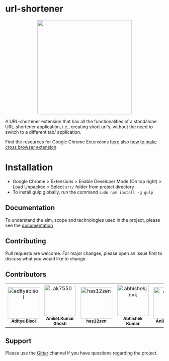 # url-shortener

<p align="center" width="100%">
    <img width="300" src="https://github.com/the-browser-toolbox/url-shortener/blob/main/logo.png"> 
</p>

A URL-shortener extension that has all the functionalities of a standalone URL-shortener application, i.e., creating short url's, without the need to switch to a different tab/ application.

Find the resources for Google Chrome Extensions [here](https://github.com/the-browser-toolbox/docs/wiki)
also [how to make cross browser extension](https://www.freecodecamp.org/news/how-to-make-a-cross-browser-extension-using-javascript-and-browser-apis-355c001cebba/)

# Installation
* Google Chrome > Extensions > Enable Developer Mode (On top right) > Load Unpacked > Select `src/` folder from project directory
* To install gulp globally, run the command `sudo npm install -g gulp`

## Documentation

To understand the aim, scope and technologies used in the project, please see the [documentation](https://github.com/the-browser-toolbox/docs)

## Contributing

Pull requests are welcome. For major changes, please open an issue first to discuss what you would like to change.

## Contributors
<!-- readme: contributors -start -->
<table>
<tr>
    <td align="center">
        <a href="https://github.com/adityabisoi">
            <img src="https://avatars.githubusercontent.com/u/42573842?v=4" width="100;" alt="adityabisoi"/>
            <br />
            <sub><b>Aditya Bisoi</b></sub>
        </a>
    </td>
    <td align="center">
        <a href="https://github.com/ak7550">
            <img src="https://avatars.githubusercontent.com/u/54152266?v=4" width="100;" alt="ak7550"/>
            <br />
            <sub><b>Aniket Kumar Ghosh</b></sub>
        </a>
    </td>
    <td align="center">
        <a href="https://github.com/has12zen">
            <img src="https://avatars.githubusercontent.com/u/57583693?v=4" width="100;" alt="has12zen"/>
            <br />
            <sub><b>has12zen</b></sub>
        </a>
    </td>
    <td align="center">
        <a href="https://github.com/abhishekjnvk">
            <img src="https://avatars.githubusercontent.com/u/16479428?v=4" width="100;" alt="abhishekjnvk"/>
            <br />
            <sub><b>Abhishek Kumar</b></sub>
        </a>
    </td>
    <td align="center">
        <a href="https://github.com/Aniket-508">
            <img src="https://avatars.githubusercontent.com/u/71957423?v=4" width="100;" alt="Aniket-508"/>
            <br />
            <sub><b>Aniket Pawar</b></sub>
        </a>
    </td>
    <td align="center">
        <a href="https://github.com/siddiq-1018">
            <img src="https://avatars.githubusercontent.com/u/70831310?v=4" width="100;" alt="siddiq-1018"/>
            <br />
            <sub><b>siddiq-1018</b></sub>
        </a>
    </td></tr>
</table>
<!-- readme: contributors -end -->

## Support

Please use the [Gitter](https://gitter.im/the-browser-toolbox/community) channel if you have questions regarding the project.

